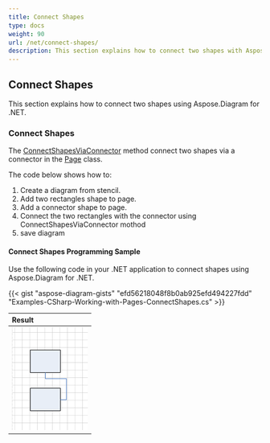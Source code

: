 ```yaml
---
title: Connect Shapes
type: docs
weight: 90
url: /net/connect-shapes/
description: This section explains how to connect two shapes with Aspose.Diagram.
---
```


## **Connect Shapes**
This section explains how to connect two shapes using Aspose.Diagram for .NET.
### **Connect Shapes**
The [ConnectShapesViaConnector](https://reference.aspose.com/diagram/net/aspose.diagram.page/connectshapesviaconnector/methods/1) method connect two shapes via a connector in the [Page](http://www.aspose.com/api/net/diagram/aspose.diagram/page) class.

The code below shows how to:

1. Create a diagram from stencil.
1. Add two rectangles shape to page.
1. Add a connector shape to page.
1. Connect the two rectangles with the connector using ConnectShapesViaConnector mothod
1. save diagram
#### **Connect Shapes Programming Sample**
Use the following code in your .NET application to connect shapes using Aspose.Diagram for .NET.

{{< gist "aspose-diagram-gists" "efd56218048f8b0ab925efd494227fdd" "Examples-CSharp-Working-with-Pages-ConnectShapes.cs" >}}

|**Result**|
| :- |
|![ConnectShapes_out.vsdx](ConnectShapes.png)|